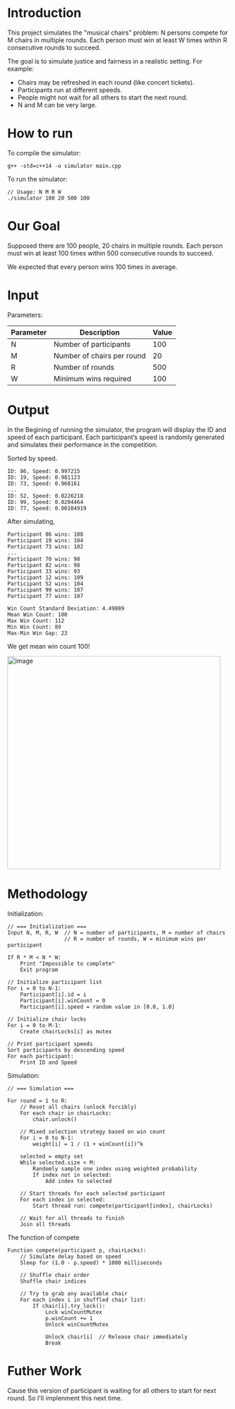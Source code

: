# Introduction

This project simulates the "musical chairs" problem: N persons compete for M chairs in multiple rounds. Each person must win at least W times within R consecutive rounds to succeed.

The goal is to simulate justice and fairness in a realistic setting. For example:
- Chairs may be refreshed in each round (like concert tickets).
- Participants run at different speeds.
- People might not wait for all others to start the next round.
- N and M can be very large.

# How to run

To compile the simulator:
```
g++ -std=c++14 -o simulator main.cpp
```
To run the simulator:
```
// Usage: N M R W
./simulator 100 20 500 100  
```

# Our Goal

Supposed there are 100 people, 20 chairs in multiple rounds. 
Each person must win at least 100 times within 500 consecutive rounds to succeed.

We expected that every person wins 100 times in average.

# Input

Parameters:

| Parameter | Description                   |Value|
|----------|-------------------------------|---|
| N        | Number of participants         |100|
| M        | Number of chairs per round     |20|
| R        | Number of rounds               |500|
| W        | Minimum wins required          |100|

# Output

In the Begining of running the simulator, the program will display the ID and speed of each participant.
Each participant’s speed is randomly generated and simulates their performance in the competition.

Sorted by speed.
```
ID: 86, Speed: 0.997215
ID: 19, Speed: 0.981123
ID: 73, Speed: 0.968161
...
ID: 52, Speed: 0.0226218
ID: 99, Speed: 0.0204464
ID: 77, Speed: 0.00104919
```

After simulating, 

```
Participant 86 wins: 108
Participant 19 wins: 104
Participant 73 wins: 102
...
Participant 70 wins: 98
Participant 82 wins: 98
Participant 33 wins: 93
Participant 12 wins: 109
Participant 52 wins: 104
Participant 99 wins: 107
Participant 77 wins: 107

Win Count Standard Deviation: 4.49889
Mean Win Count: 100
Max Win Count: 112
Min Win Count: 89
Max-Min Win Gap: 23
```

We get mean win count 100!

<img width="483" alt="image" src="https://github.com/user-attachments/assets/6c741626-f09f-45c6-ad82-c9c625c978d2" />

# Methodology

Initialization:
```cpp=
// === Initialization ===
Input N, M, R, W  // N = number of participants, M = number of chairs
                  // R = number of rounds, W = minimum wins per participant

If R * M < N * W:
    Print "Impossible to complete"
    Exit program

// Initialize participant list
For i = 0 to N-1:
    Participant[i].id = i
    Participant[i].winCount = 0
    Participant[i].speed = random value in [0.0, 1.0] 

// Initialize chair locks
For i = 0 to M-1:
    Create chairLocks[i] as mutex

// Print participant speeds
Sort participants by descending speed
For each participant:
    Print ID and Speed
```

Simulation: 
```
// === Simulation ===

For round = 1 to R:
    // Reset all chairs (unlock forcibly)
    For each chair in chairLocks:
        chair.unlock()

    // Mixed selection strategy based on win count
    For i = 0 to N-1:
        weight[i] = 1 / (1 + winCount[i])^k  

    selected = empty set
    While selected.size < M:
        Randomly sample one index using weighted probability
        If index not in selected:
            Add index to selected

    // Start threads for each selected participant
    For each index in selected:
        Start thread run: compete(participant[index], chairLocks)

    // Wait for all threads to finish
    Join all threads
```

The function of compete

```
Function compete(participant p, chairLocks):
    // Simulate delay based on speed
    Sleep for (1.0 - p.speed) * 1000 milliseconds

    // Shuffle chair order
    Shuffle chair indices

    // Try to grab any available chair
    For each index i in shuffled chair list:
        If chair[i].try_lock():
            Lock winCountMutex
            p.winCount += 1
            Unlock winCountMutex

            Unlock chair[i]  // Release chair immediately
            Break
```

# Futher Work

Cause this version of participant is waiting for all others to start for next round. 
So I'll implenment this next time.


